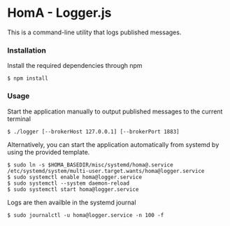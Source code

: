 # HomA - Logger.js
This is a command-line utility that logs published messages. 

### Installation
Install the required dependencies through npm
```none
$ npm install
```

### Usage
Start the application manually to output published messages to the current terminal
```none
$ ./logger [--brokerHost 127.0.0.1] [--brokerPort 1883]
```

Alternatively, you can start the application automatically from systemd by using the provided template.
```none
$ sudo ln -s $HOMA_BASEDIR/misc/systemd/homa@.service /etc/systemd/system/multi-user.target.wants/homa@logger.service
$ sudo systemctl enable homa@logger.service
$ sudo systemctl --system daemon-reload
$ sudo systemctl start homa@logger.service
```

Logs are then availble in the systemd journal 
```
$ sudo journalctl -u homa@logger.service -n 100 -f
```



